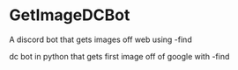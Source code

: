 # GetImageDCBot
A discord bot that gets images off web using -find

dc bot in python that gets first image off of google with -find
